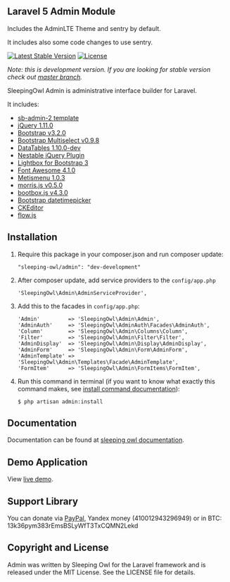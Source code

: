 ## Laravel 5 Admin Module

Includes the AdminLTE Theme and sentry by default.

It includes also some code changes to use sentry.

[![Latest Stable Version](https://poser.pugx.org/sleeping-owl/admin/v/stable.svg)](https://packagist.org/packages/sleeping-owl/admin)
[![License](https://poser.pugx.org/sleeping-owl/admin/license.svg)](https://packagist.org/packages/sleeping-owl/admin)

*Note: this is development version. If you are looking for stable version check out [master branch](https://github.com/sleeping-owl/admin).*

SleepingOwl Admin is administrative interface builder for Laravel.

It includes:

 - [sb-admin-2 template](http://startbootstrap.com/template-overviews/sb-admin-2/)
 - [jQuery 1.11.0](http://jquery.org)
 - [Bootstrap v3.2.0](http://getbootstrap.com)
 - [Bootstrap Multiselect v0.9.8](https://github.com/davidstutz/bootstrap-multiselect)
 - [DataTables 1.10.0-dev](http://www.sprymedia.co.uk)
 - [Nestable jQuery Plugin](http://dbushell.github.io/Nestable/)
 - [Lightbox for Bootstrap 3](https://github.com/ashleydw/lightbox)
 - [Font Awesome 4.1.0](http://fontawesome.io)
 - [Metismenu 1.0.3](https://github.com/onokumus/metisMenu)
 - [morris.js v0.5.0]()
 - [bootbox.js v4.3.0](http://bootboxjs.com)
 - [Bootstrap datetimepicker](http://eonasdan.github.io/bootstrap-datetimepicker/)
 - [CKEditor](http://ckeditor.com)
 - [flow.js](https://github.com/flowjs/flow.js)

## Installation

 1. Require this package in your composer.json and run composer update:

		"sleeping-owl/admin": "dev-development"

 2. After composer update, add service providers to the `config/app.php`

	    'SleepingOwl\Admin\AdminServiceProvider',

 3. Add this to the facades in `config/app.php`:

		'Admin'         => 'SleepingOwl\Admin\Admin',
		'AdminAuth'     => 'SleepingOwl\AdminAuth\Facades\AdminAuth',
		'Column'        => 'SleepingOwl\Admin\Columns\Column',
		'Filter'        => 'SleepingOwl\Admin\Filter\Filter',
		'AdminDisplay'  => 'SleepingOwl\Admin\Display\AdminDisplay',
		'AdminForm'     => 'SleepingOwl\Admin\Form\AdminForm',
		'AdminTemplate' => 'SleepingOwl\Admin\Templates\Facade\AdminTemplate',
		'FormItem'      => 'SleepingOwl\Admin\FormItems\FormItem',

 4. Run this command in terminal (if you want to know what exactly this command makes, see [install command documentation](http://sleeping-owl.github.io/en/Commands/Install.html)):

		$ php artisan admin:install

## Documentation

Documentation can be found at [sleeping owl documentation](http://sleeping-owl.github.io/v3).

## Demo Application

View [live demo](http://sleepingowladmindemo2.cloudcontrolled.com).

## Support Library

You can donate via [PayPal](https://www.paypal.com/cgi-bin/webscr?cmd=_s-xclick&hosted_button_id=AXJMWMRPCBGVA), Yandex money (410012943296949) or in BTC: 13k36pym383rEmsBSLyWfT3TxCQMN2Lekd

## Copyright and License

Admin was written by Sleeping Owl for the Laravel framework and is released under the MIT License. See the LICENSE file for details.